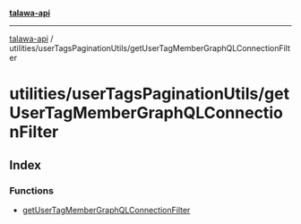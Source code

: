 [**talawa-api**](../../../README.md)

***

[talawa-api](../../../modules.md) / utilities/userTagsPaginationUtils/getUserTagMemberGraphQLConnectionFilter

# utilities/userTagsPaginationUtils/getUserTagMemberGraphQLConnectionFilter

## Index

### Functions

- [getUserTagMemberGraphQLConnectionFilter](functions/getUserTagMemberGraphQLConnectionFilter.md)
